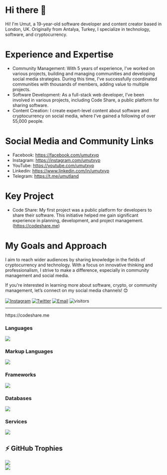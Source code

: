 # Hi there 👋
Hi! I'm Umut, a 19-year-old software developer and content creator based in London, UK. Originally from Antalya, Turkey, I specialize in technology, software, and cryptocurrency.

# Experience and Expertise
- Community Management: With 5 years of experience, I’ve worked on various projects, building and managing communities and developing social media strategies. During this time, I’ve successfully coordinated communities with thousands of members, adding value to multiple projects.
- Software Development: As a full-stack web developer, I’ve been involved in various projects, including Code Share, a public platform for sharing software.
- Content Creation: I create expert-level content about software and cryptocurrency on social media, where I’ve gained a following of over 55,000 people.

# Social Media and Community Links
- Facebook: https://facebook.com/umutxyp
- Instagram: https://instagram.com/umutxyp
- YouTube: https://youtube.com/umutxyp
- Linkedin: https://www.linkedin.com/in/umutxyp
- Telegram: https://t.me/umutland

# Key Project
- Code Share: My first project was a public platform for developers to share their software. This initiative helped me gain significant experience in planning, development, and project management. (https://codeshare.me)

# My Goals and Approach
I aim to reach wider audiences by sharing knowledge in the fields of cryptocurrency and technology. With a focus on innovative thinking and professionalism, I strive to make a difference, especially in community management and social media.

If you're interested in learning more about software, crypto, or community management, let’s connect on my social media channels! 😊
<br><br>
[![Instagram](https://img.shields.io/badge/-Instagram-5851DB?style=flat-square&labelColor=5851DB&logo=instagram&logoColor=white&link=https://instagram.com/umutxyp)](https://instagram.com/umutxyp)
[![Twitter](https://img.shields.io/badge/-Twitter-1da1f2?style=flat-square&labelColor=1da1f2&logo=twitter&logoColor=white&link=https://twitter.com/devbayraktar)](https://twitter.com/devbayraktar)
[![Email](https://img.shields.io/badge/-Email-c14438?style=flat-square&logo=Gmail&logoColor=white&link=mailto:umutbayraktar55@hotmail.com)](mailto:umutbayraktar55@hotmail.com)
![visitors](https://komarev.com/ghpvc/?username=umutxyp&color=blue)

<hr>
https://codeshare.me
<br>

### Languages
<img src="https://skillicons.dev/icons?i=javascript,python&theme=dark" />

### Markup Languages
<img src="https://skillicons.dev/icons?i=html,css,markdown&theme=dark" />

### Frameworks
<img src="https://skillicons.dev/icons?i=nodejs,tailwindcss,bootstrap,materialui,jquery,express,electron&theme=dark" />

### Databases
<img src="https://skillicons.dev/icons?i=mongodb&theme=dark" />

### Services
<img src="https://skillicons.dev/icons?i=vercel,cloudflare,heroku,replit&theme=dark" />

<br />

## ⚡ GitHub Trophies</h2>
<img src="https://github-profile-trophy.vercel.app/?username=umutxyp&theme=darkhub&no-frame=true&margin-w=15&margin-h=15" />

<br />
<img src="https://count.getloli.com/@:lewislosa?name=%3Alewislosa&theme=gelbooru&padding=7&offset=0&align=center&scale=1&pixelated=1&darkmode=auto"/>
